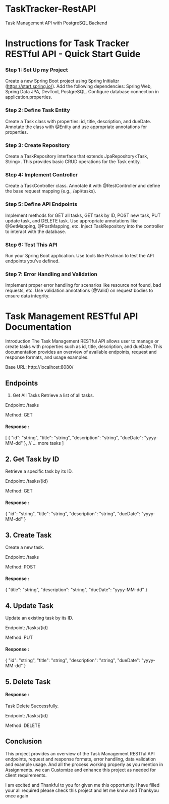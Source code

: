 # TaskTracker-RestAPI
Task Management API with PostgreSQL Backend

# Instructions for Task Tracker RESTful API - Quick Start Guide
### Step 1: Set Up my Project
Create a new Spring Boot project using Spring Initializr (https://start.spring.io/).
Add the following dependencies: Spring Web, Spring Data JPA, DevTool, PostgreSQL.
Configure database connection in application.properties.

### Step 2: Define Task Entity
Create a Task class with properties: id, title, description, and dueDate.
Annotate the class with @Entity and use appropriate annotations for properties.

### Step 3: Create Repository
Create a TaskRepository interface that extends JpaRepository<Task, String>.
This provides basic CRUD operations for the Task entity.
### Step 4: Implement Controller
Create a TaskController class.
Annotate it with @RestController and define the base request mapping (e.g., /api/tasks). 

### Step 5: Define API Endpoints
Implement methods for GET all tasks, GET task by ID, POST new task, PUT update task, and DELETE task.
Use appropriate annotations like @GetMapping, @PostMapping, etc.
Inject TaskRepository into the controller to interact with the database.

### Step 6: Test This API
Run your Spring Boot application.
Use tools like Postman to test the API endpoints you've defined.

### Step 7: Error Handling and Validation
Implement proper error handling for scenarios like resource not found, bad requests, etc.
Use validation annotations (@Valid) on request bodies to ensure data integrity.


# Task Management RESTful API Documentation
Introduction
The Task Management RESTful API allows user to manage or create tasks with properties such as id, title, description, and dueDate. This documentation provides an overview of available endpoints, request and response formats, and usage examples.

Base URL: http://localhost:8080/

## Endpoints
1. Get All Tasks
Retrieve a list of all tasks.

Endpoint: /tasks

Method: GET

#### Response :
[
    {
        "id": "string",
        "title": "string",
        "description": "string",
        "dueDate": "yyyy-MM-dd"
    },
    // ... more tasks
]


## 2. Get Task by ID
Retrieve a specific task by its ID.

Endpoint: /tasks/{id}

Method: GET
#### Response :
{
    "id": "string",
    "title": "string",
    "description": "string",
    "dueDate": "yyyy-MM-dd"
}


##  3. Create Task
Create a new task.

Endpoint: /tasks

Method: POST
#### Response :
{
    "title": "string",
    "description": "string",
    "dueDate": "yyyy-MM-dd"
}


## 4. Update Task
Update an existing task by its ID.

Endpoint: /tasks/{id}

Method: PUT
#### Response :
{
    "id": "string",
    "title": "string",
    "description": "string",
    "dueDate": "yyyy-MM-dd"
}


## 5. Delete Task
#### Response :
Task Delete Successfully.

Endpoint: /tasks/{id}

Method: DELETE



## Conclusion
This project provides an overview of the Task Management RESTful API endpoints, 
request and response formats, error handling, data validation and example usage.
And all the process working properly as you mention in Assignments.
we can Customize and enhance this project as needed for client requirements.

I am excited and Thankful to you for given me this opportunity.I have filled your all required please check this project and 
let me know and 
Thankyou once again 





